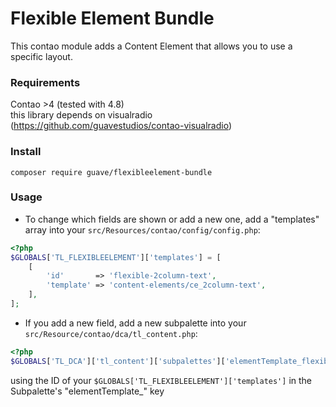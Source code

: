 # Flexible Element Bundle
This contao module adds a Content Element that allows you to use a specific layout.

### Requirements
Contao >4 (tested with 4.8)
<br>
this library depends on visualradio (https://github.com/guavestudios/contao-visualradio)

### Install
`composer require guave/flexibleelement-bundle`

### Usage
- To change which fields are shown or add a new one, add a "templates" array into your `src/Resources/contao/config/config.php`:
```PHP
<?php
$GLOBALS['TL_FLEXIBLEELEMENT']['templates'] = [
    [
        'id'       => 'flexible-2column-text',
        'template' => 'content-elements/ce_2column-text',
    ],
];
```
- If you add a new field, add a new subpalette into your `src/Resource/contao/dca/tl_content.php`:
```PHP
<?php
$GLOBALS['TL_DCA']['tl_content']['subpalettes']['elementTemplate_flexible-2column-text'] = 'flexibleTitle,flexibleText,flexibleTextColumn';
```
 using the ID of your `$GLOBALS['TL_FLEXIBLEELEMENT']['templates']` in the Subpalette's "elementTemplate_<id>" key
